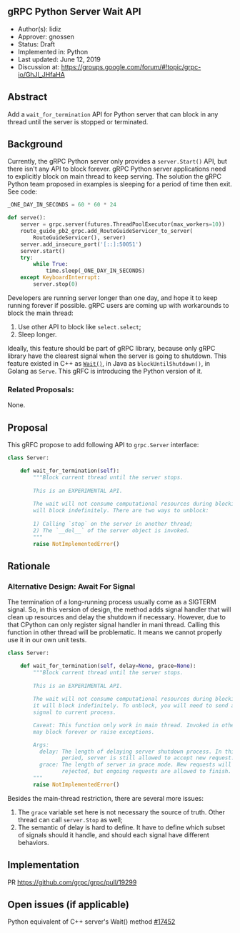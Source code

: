 gRPC Python Server Wait API
----
* Author(s): lidiz
* Approver: gnossen
* Status: Draft
* Implemented in: Python
* Last updated: June 12, 2019
* Discussion at: https://groups.google.com/forum/#!topic/grpc-io/GhJl_JHfaHA

## Abstract

Add a `wait_for_termination` API for Python server that can block in any thread
until the server is stopped or terminated.

## Background

Currently, the gRPC Python server only provides a `server.Start()` API, but
there isn't any API to block forever. gRPC Python server applications need to
explicitly block on main thread to keep serving. The solution the gRPC Python
team proposed in examples is sleeping for a period of time then exit. See code:

```Python
_ONE_DAY_IN_SECONDS = 60 * 60 * 24

def serve():
    server = grpc.server(futures.ThreadPoolExecutor(max_workers=10))
    route_guide_pb2_grpc.add_RouteGuideServicer_to_server(
        RouteGuideServicer(), server)
    server.add_insecure_port('[::]:50051')
    server.start()
    try:
        while True:
            time.sleep(_ONE_DAY_IN_SECONDS)
    except KeyboardInterrupt:
        server.stop(0)
```

Developers are running server longer than one day, and hope it to keep running
forever if possible. gRPC users are coming up with workarounds to block the main
thread:

1) Use other API to block like `select.select`;
2) Sleep longer.

Ideally, this feature should be part of gRPC library, because only gRPC library
have the clearest signal when the server is going to shutdown. This feature
existed in C++ as
[`Wait()`](https://grpc.github.io/grpc/cpp/classgrpc_1_1_server_interface.html#ac36477b6a7593a4e4608c7eb712b0d70),
in Java as `blockUntilShutdown()`, in Golang as `Serve`. This gRFC is
introducing the Python version of it.

### Related Proposals: 

None.

## Proposal

This gRFC propose to add following API to `grpc.Server` interface:

```Python
class Server:

    def wait_for_termination(self):
        """Block current thread until the server stops.
        
        This is an EXPERIMENTAL API.
        
        The wait will not consume computational resources during blocking, and it
        will block indefinitely. There are two ways to unblock:
        
        1) Calling `stop` on the server in another thread;
        2) The `__del__` of the server object is invoked.
        """
        raise NotImplementedError()
```

## Rationale

### Alternative Design: Await For Signal

The termination of a long-running process usually come as a SIGTERM signal. So,
in this version of design, the method adds signal handler that will clean up
resources and delay the shutdown if necessary. However, due to that CPython can
only register signal handler in mani thread. Calling this function in other
thread will be problematic. It means we cannot properly use it in our own unit
tests.

```Python
class Server:

    def wait_for_termination(self, delay=None, grace=None):
        """Block current thread until the server stops.
        
        This is an EXPERIMENTAL API.
        
        The wait will not consume computational resources during blocking, and
        it will block indefinitely. To unblock, you will need to send a SIGTERM
        signal to current process.

        Caveat: This function only work in main thread. Invoked in other thread
        may block forever or raise exceptions.

        Args:
          delay: The length of delaying server shutdown process. In this
                 period, server is still allowed to accept new request.
          grace: The length of server in grace mode. New requests will be
                 rejected, but ongoing requests are allowed to finish.
        """
        raise NotImplementedError()
```

Besides the main-thread restriction, there are several more issues:

1) The `grace` variable set here is not necessary the source of truth. Other
   thread can call `server.Stop` as well;
2) The semantic of delay is hard to define. It have to define which subset of
   signals should it handle, and should each signal have different behaviors.

## Implementation

PR https://github.com/grpc/grpc/pull/19299

## Open issues (if applicable)

Python equivalent of C++ server's Wait() method
[#17452](https://github.com/grpc/grpc/issues/17452)

